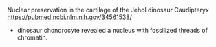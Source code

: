 Nuclear preservation in the cartilage of the Jehol dinosaur Caudipteryx https://pubmed.ncbi.nlm.nih.gov/34561538/
- dinosaur chondrocyte revealed a nucleus with fossilized threads of chromatin. 
